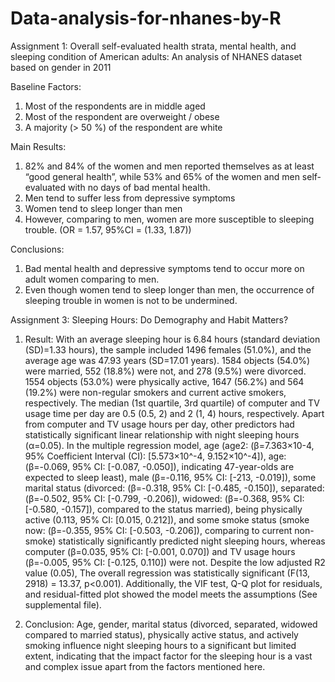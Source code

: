 # Data-analysis-for-nhanes-by-R
Assignment 1: Overall self-evaluated health strata, mental health, and sleeping condition of American adults: An analysis of NHANES dataset based on gender in 2011

Baseline Factors:
1. Most of the respondents are in middle aged
2. Most of the respondent are overweight / obese
3. A majority (> 50 %) of the respondent are white

Main Results:
1. 82% and 84% of the women and men reported themselves as at least “good general health”, while 53% and 65% of the women and men self-evaluated with no days of bad mental health.
2. Men tend to suffer less from depressive symptoms
3. Women tend to sleep longer than men
4. However, comparing to men, women are more susceptible to sleeping trouble. (OR = 1.57, 95%CI = (1.33, 1.87))

Conclusions:
1. Bad mental health and depressive symptoms tend to occur more on adult women comparing to men. 
2. Even though women tend to sleep longer than men, the occurrence of sleeping trouble in women is not to be undermined.




Assignment 3: Sleeping Hours: Do Demography and Habit Matters?
    
1. Result: With an average sleeping hour is 6.84 hours (standard deviation (SD)=1.33 hours), the sample included 1496 females (51.0%), and the average age was 47.93 years (SD=17.01 years). 1584 objects (54.0%) were married, 552 (18.8%) were not, and 278 (9.5%) were divorced. 1554 objects (53.0%) were physically active, 1647 (56.2%) and 564 (19.2%) were non-regular smokers and current active smokers, respectively. The median (1st quartile, 3rd quartile) of computer and TV usage time per day are 0.5 (0.5, 2) and 2 (1, 4) hours, respectively.
Apart from computer and TV usage hours per day, other predictors had statistically significant linear relationship with night sleeping hours (α=0.05). In the multiple regression model, age (age2: (β=7.363×10-4, 95% Coefficient Interval (CI): [5.573×10^-4, 9.152×10^-4]), age: (β=-0.069, 95% CI: [-0.087, -0.050]), indicating 47-year-olds are expected to sleep least), male (β=-0.116, 95% CI: [-213, -0.019]), some marital status (divorced: (β=-0.318, 95% CI: [-0.485, -0.150]), separated: (β=-0.502, 95% CI: [-0.799, -0.206]), widowed: (β=-0.368, 95% CI: [-0.580, -0.157]), compared to the status married), being physically active (0.113, 95% CI: [0.015, 0.212]), and some smoke status (smoke now: (β=-0.355, 95% CI: [-0.503, -0.206]), comparing to current non-smoke) statistically significantly predicted night sleeping hours, whereas computer (β=0.035, 95% CI: [-0.001, 0.070]) and TV usage hours (β=-0.005, 95% CI: [-0.125, 0.110]) were not. Despite the low adjusted R2 value (0.05), The overall regression was statistically significant (F(13, 2918) = 13.37, p<0.001). Additionally, the VIF test, Q-Q plot for residuals, and residual-fitted plot showed the model meets the assumptions (See supplemental file).

2. Conclusion: Age, gender, marital status (divorced, separated, widowed compared to married status), physically active status, and actively smoking influence night sleeping hours to a significant but limited extent, indicating that the impact factor for the sleeping hour is a vast and complex issue apart from the factors mentioned here.
